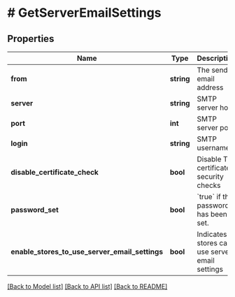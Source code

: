 # # GetServerEmailSettings

## Properties

Name | Type | Description | Notes
------------ | ------------- | ------------- | -------------
**from** | **string** | The sender email address | [optional]
**server** | **string** | SMTP server host | [optional]
**port** | **int** | SMTP server port | [optional]
**login** | **string** | SMTP username | [optional]
**disable_certificate_check** | **bool** | Disable TLS certificate security checks | [optional]
**password_set** | **bool** | &#x60;true&#x60; if the password has been set. | [optional]
**enable_stores_to_use_server_email_settings** | **bool** | Indicates if stores can use server email settings | [optional]

[[Back to Model list]](../../README.md#models) [[Back to API list]](../../README.md#endpoints) [[Back to README]](../../README.md)
